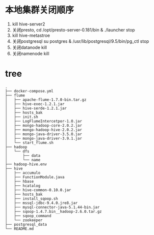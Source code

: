 # 本地集群关闭顺序

1. kill hive-server2
2. 关闭presto, cd /opt/presto-server-0.181/bin & ./launcher stop
3. kill hive-metastroe
4. 关闭postgresql su postgres & /usr/lib/postgresql/9.5/bin/pg_ctl stop
5. 关闭datanode kill 
6. 关闭namenode kill


# tree

```shell
.
├── docker-compose.yml
├── flume
│   ├── apache-flume-1.7.0-bin.tar.gz
│   ├── hive-exec-1.2.1.jar
│   ├── hive-serde-1.2.1.jar
│   ├── hosts_bak
│   ├── init.sh
│   ├── LogFlumeIntercetpor-1.0.jar
│   ├── mongo-hadoop-core-2.0.2.jar
│   ├── mongo-hadoop-hive-2.0.2.jar
│   ├── mongo-java-driver-3.5.0.jar
│   ├── mongo-java-driver-3.9.1.jar
│   └── start_flume.sh
├── hadoop
│   └── dfs
│       ├── data
│       └── name
├── hadoop-hive.env
├── hive
│   ├── accumulo
│   ├── FunctionModule.java
│   ├── hbase
│   ├── hcatalog
│   ├── hive-common-0.10.0.jar
│   ├── hosts_bak
│   ├── install_sqoop.sh
│   ├── mssql-jdbc-9.4.0.jre8.jar
│   ├── mysql-connector-java-5.1.44-bin.jar
│   ├── sqoop-1.4.7.bin__hadoop-2.6.0.tar.gz
│   ├── sqoop_command
│   └── zookeeper
├── postgresql_data
└── README.md
```
